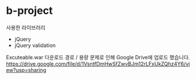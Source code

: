 # b-project

사용한 라이브러리 
- jQuery
- jQuery validation

Excuteable.war 다운로드 경로 / 용량 문제로 인해 Google Drive에 업로드 했습니다.
https://drive.google.com/file/d/1VsntfDmHwSfZwvBJm12rLFxUkZQhz4Y6/view?usp=sharing
